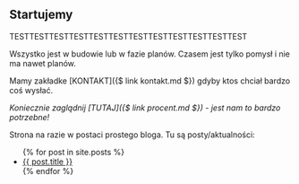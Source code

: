## Startujemy

TESTTESTTESTTESTTESTTESTTESTTESTTESTTESTTESTTEST

Wszystko jest w budowie lub w fazie planów. Czasem jest tylko pomysł i nie ma nawet planów. 

Mamy zakładke [KONTAKT]({$ link kontakt.md $}) gdyby ktos chciał bardzo coś wysłać.

*Koniecznie zaglądnij [TUTAJ]({$ link procent.md $}) - jest nam to bardzo potrzebne!*

Strona na razie w postaci prostego bloga. Tu są posty/aktualności:

<ul>
  {% for post in site.posts %}
    <li>
      <a href="{{ post.url }}">{{ post.title }}</a>
    </li>
  {% endfor %}
</ul>

